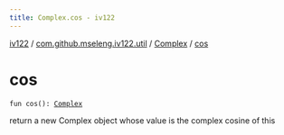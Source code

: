```yaml
---
title: Complex.cos - iv122
---
```


[iv122](../../index.md) / [com.github.mseleng.iv122.util](../index.md) / [Complex](index.md) / [cos](.)

# cos

`fun cos(): `[`Complex`](index.md)

return a new Complex object whose value is the complex cosine of this


